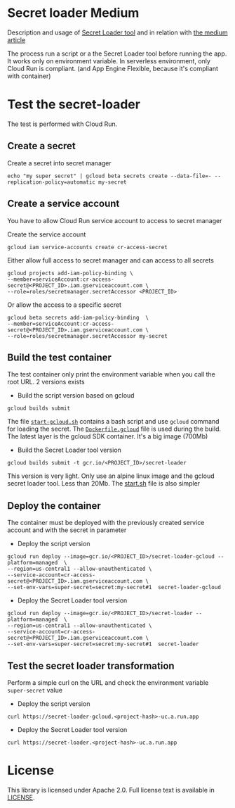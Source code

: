 # Secret loader Medium
Description and usage of [Secret Loader tool](https://github.com/guillaumeblaquiere/secret-loader) 
and in relation with [the medium article]() 

The process run a script or a the Secret Loader tool before running the app. It works only on environment variable.
In serverless environment, only Cloud Run is compliant. (and App Engine Flexible, because it's compliant with container)

# Test the secret-loader
The test is performed with Cloud Run.

## Create a secret
Create a secret into secret manager

```
echo "my super secret" | gcloud beta secrets create --data-file=- --replication-policy=automatic my-secret
```

## Create a service account
You have to allow Cloud Run service account to access to secret manager

Create the service account
```
gcloud iam service-accounts create cr-access-secret
```

Either allow full access to secret manager and can access to all secrets
```
gcloud projects add-iam-policy-binding \
--member=serviceAccount:cr-access-secret@<PROJECT_ID>.iam.gserviceaccount.com \
--role=roles/secretmanager.secretAccessor <PROJECT_ID>
```

Or allow the access to a specific secret
```
gcloud beta secrets add-iam-policy-binding  \
--member=serviceAccount:cr-access-secret@<PROJECT_ID>.iam.gserviceaccount.com \
--role=roles/secretmanager.secretAccessor my-secret
```

## Build the test container
The test container only print the environment variable when you call the root URL. 
2 versions exists

* Build the script version based on gcloud 
```
gcloud builds submit
```
The file [`start-gcloud.sh`](https://github.com/guillaumeblaquiere/secret-loader-medium/blob/master/start-gcloud.sh)
contains a bash script and use `gcloud` command for loading the secret. The [`Dockerfile.gcloud`](https://github.com/guillaumeblaquiere/secret-loader-medium/blob/master/Dockerfile.gcloud)
file is used during the build. The latest layer is the gcloud SDK container. It's a big image (700Mb)


* Build the Secret Loader tool version
```
gcloud builds submit -t gcr.io/<PROJECT_ID>/secret-loader
```
This version is very light. Only use an alpine linux image and the gcloud secret loader tool. Less than 20Mb. 
The [start.sh](https://github.com/guillaumeblaquiere/secret-loader-medium/blob/master/start.sh) file is also simpler

## Deploy the container
The container must be deployed with the previously created service account and with the secret in parameter

* Deploy the script version
```
gcloud run deploy --image=gcr.io/<PROJECT_ID>/secret-loader-gcloud --platform=managed  \
--region=us-central1 --allow-unauthenticated \
--service-account=cr-access-secret@<PROJECT_ID>.iam.gserviceaccount.com \
--set-env-vars=super-secret=secret:my-secret#1  secret-loader-gcloud
```


* Deploy the Secret Loader tool version
```
gcloud run deploy --image=gcr.io/<PROJECT_ID>/secret-loader --platform=managed  \
--region=us-central1 --allow-unauthenticated \
--service-account=cr-access-secret@<PROJECT_ID>.iam.gserviceaccount.com \
--set-env-vars=super-secret=secret:my-secret#1  secret-loader
```

## Test the secret loader transformation
Perform a simple curl on the URL and check the environment variable `super-secret` value

* Deploy the script version
```
curl https://secret-loader-gcloud.<project-hash>-uc.a.run.app
```

* Deploy the Secret Loader tool version
```
curl https://secret-loader.<project-hash>-uc.a.run.app
```

# License

This library is licensed under Apache 2.0. Full license text is available in
[LICENSE](https://github.com/guillaumeblaquiere/secret-loader-medium/tree/master/LICENSE).
